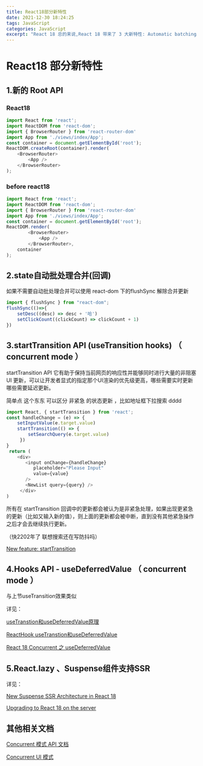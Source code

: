 ```yaml
---
title: React18部分新特性
date: 2021-12-30 18:24:25
tags: JavaScript
categories: JavaScript
excerpt: "React 18 总的来说,React 18 带来了 3 大新特性: Automatic batching。 Concurrent APIS。 SSR for Suspense。"
---
```

# React18 部分新特性

## 1.新的 Root API

### React18

```javascript
import React from 'react';
import ReactDOM from 'react-dom';
import { BrowserRouter } from 'react-router-dom'
import App from './views/index/App';
const container = document.getElementById('root');
ReactDOM.createRoot(container).render(
	<BrowserRouter>
		<App />
	</BrowserRouter>
);
```

### before react18

```javascript
import React from 'react';
import ReactDOM from 'react-dom';
import { BrowserRouter } from 'react-router-dom'
import App from './views/index/App';
const container = document.getElementById('root');
ReactDOM.render(
 		<BrowserRouter>
 			<App />
 		</BrowserRouter>,
 	container
);
```

## 2.state自动批处理合并(回调)

如果不需要自动批处理合并可以使用 react-dom 下的flushSync 解除合并更新

```javascript
import { flushSync } from "react-dom";
flushSync(()=>{
	setDesc((desc) => desc + '哈') 
	setClickCount((clickCount) => clickCount + 1) 
})

```

## 3.startTransition API  (useTransition hooks) （ concurrent mode ）

startTransition API 它有助于保持当前网页的响应性并能够同时进行大量的非阻塞 UI 更新，可以让开发者显式的指定那个UI渲染的优先级更高，哪些需要实时更新哪些需要延迟更新。

简单点 这个东东 可以区分 非紧急 的状态更新 ，比如地址框下拉搜索 dddd

```javascript
import React, { startTransition } from 'react';
const handleChange = (e) => {
    setInputValue(e.target.value)
    startTransition(() => {
        setSearchQuery(e.target.value)
     })
}
 return (
    <div>
       <input onChange={handleChange}
          placeholder="Please Input"
          value={value}
       />
       <NewList query={query} />
     </div>
)
```

所有在 startTransition 回调中的更新都会被认为是非紧急处理，如果出现更紧急的更新（比如又输入新的值），则上面的更新都会被中断，直到没有其他紧急操作之后才会去继续执行更新。

（快2202年了  联想搜索还在写防抖吗）

[New feature: startTransition](https://github.com/reactwg/react-18/discussions/41)



## 4.Hooks API  -  useDeferredValue  （ concurrent mode ）

与上节useTransition效果类似

详见：

[useTranstion和useDeferredValue原理](https://blog.csdn.net/weixin_43294560/article/details/121428955)

[ReactHook useTranstion和useDeferredValue](https://blog.csdn.net/weixin_43294560/article/details/121428773)

[React 18 Concurrent 之 useDeferredValue](https://zhuanlan.zhihu.com/p/425009300)



## 5.React.lazy 、Suspense组件支持SSR

详见：

[New Suspense SSR Architecture in React 18 ](https://github.com/reactwg/react-18/discussions/37)

[Upgrading to React 18 on the server](https://github.com/reactwg/react-18/discussions/22)



## 其他相关文档

[Concurrent 模式 API  文档](https://zh-hans.reactjs.org/docs/concurrent-mode-reference.html)

[Concurrent UI 模式](https://react.docschina.org/docs/concurrent-mode-patterns.html)



